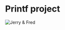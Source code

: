 # Printf project
![Jerry & Fred](https://community.appinventor.mit.edu/uploads/default/original/2X/c/cde171bc1da6dde70d08a961907626704ee4084e.gif)
